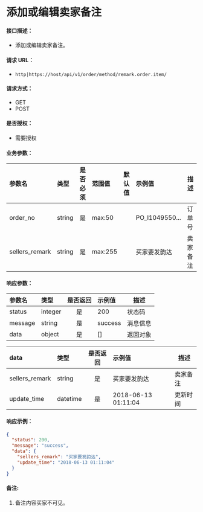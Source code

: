 # 添加或编辑卖家备注

#### 接口描述：
- 添加或编辑卖家备注。

#### 请求 URL：
- `http|https://host/api/v1/order/method/remark.order.item/`

#### 请求方式：
- GET
- POST

#### 是否授权：
- 需要授权

#### 业务参数：
|参数名|类型|是否必须|范围值|默认值|示例值|描述|
|:----|:---|:---:|:-----|:-----|:-----|-----|
|order_no |string |是 |max:50 | |PO_I1049550... |订单号 |
|sellers_remark |string |是 |max:255 | |买家要发韵达 |卖家备注 |

#### 响应参数：
|参数名|类型|是否返回|示例值|描述|
|:-----|:-----|:---:|:-----|-----|
|status |integer |是 |200 |状态码 |
|message |string |是 |success |消息信息 |
|data |object |是 |[] |返回对象 |

|data|类型|是否返回|示例值|描述|
|:-----|:-----|:---:|:-----|-----|
|sellers_remark |string |是 |买家要发韵达 |卖家备注 |
|update_time |datetime |是 |2018-06-13 01:11:04 |更新时间 |

#### 响应示例：
```json
{
  "status": 200,
  "message": "success",
  "data": {
    "sellers_remark": "买家要发韵达",
    "update_time": "2018-06-13 01:11:04"
  }
}
```

#### 备注:
1. 备注内容买家不可见。